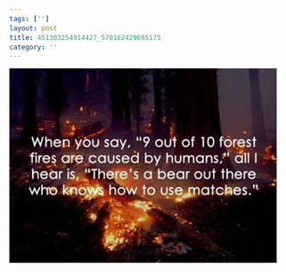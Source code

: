 ```yaml
---
tags: ['']
layout: post
title: 451303254914427_570162429695175
category: ''
---
```

![451303254914427_570162429695175](/uploads/2013-5-22-451303254914427_570162429695175.jpg)
